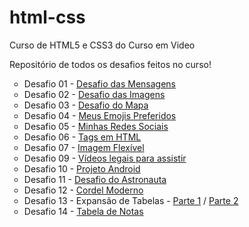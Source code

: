 # html-css
 Curso de HTML5 e CSS3 do Curso em Video

 Repositório de todos os desafios feitos no curso!

 <ul>
    <li type="circle"> Desafio 01 - <a href="https://ysabellax.github.io/html-css/desafios/desafio01/index.html" target="_blank">Desafio das Mensagens</a>
    <li type="circle"> Desafio 02 - <a href="https://ysabellax.github.io/html-css/desafios/desafio02/index.html" target="_blank">Desafio das Imagens</a>
    <li type="circle"> Desafio 03 - <a href="https://ysabellax.github.io/html-css/desafios/desafio03/index.html" target="_blank">Desafio do Mapa</a>
    <li type="circle"> Desafio 04 - <a href="https://ysabellax.github.io/html-css/desafios/desafio04/index.html" target="_blank">Meus Emojis Preferidos</a>
    <li type="circle"> Desafio 05 - <a href="https://ysabellax.github.io/html-css/desafios/desafio05/index.html" target="_blank">Minhas Redes Sociais</a>
    <li type="circle"> Desafio 06 - <a href="https://ysabellax.github.io/html-css/desafios/desafio06/index.html" target="_blank">Tags em HTML</a>
    <li type="circle"> Desafio 07 - <a href="https://ysabellax.github.io/html-css/desafios/desafio07/index.html" target="_blank">Imagem Flexível</a>
    <li type="circle"> Desafio 09 - <a href="https://ysabellax.github.io/html-css/desafios/desafio09/index.html" target="_blank">Vídeos legais para assistir</a>
    <li type="circle"> Desafio 10 - <a href="https://ysabellax.github.io/html-css/desafios/desafio10/android.html" target="_blank">Projeto Android</a>
    <li type="circle"> Desafio 11 - <a href="https://ysabellax.github.io/html-css/desafios/desafio11/index.html" target="_blank">Desafio do Astronauta</a>
    <li type="circle"> Desafio 12 - <a href="https://ysabellax.github.io/html-css/desafios/desafio12/index.html" target="_blank">Cordel Moderno</a>
    <li type="circle"> Desafio 13 - Expansão de Tabelas - <a href="https://ysabellax.github.io/html-css/desafios/desafio13/parte01.html" target="_blank">Parte 1</a> / <a href="https://ysabellax.github.io/html-css/desafios/desafio13/parte02.html" target="_blank">Parte 2</a>
    <li type="circle"> Desafio 14 - <a href="https://ysabellax.github.io/html-css/desafios/desafio14/index.html" target="_blank">Tabela de Notas</a>
 </ul>
